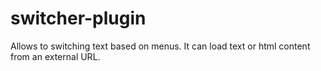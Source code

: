 # switcher-plugin
 Allows to switching text based on menus.
 It can load text or html content from an external URL.
